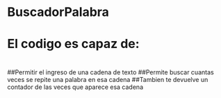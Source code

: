 # BuscadorPalabra


# El codigo es capaz de:
#
##Permitir el ingreso de una cadena de texto
##Permite buscar cuantas veces se repite una palabra en esa cadena
##Tambien te devuelve un contador de las veces que aparece esa cadena
